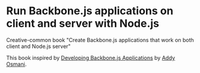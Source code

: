 Run Backbone.js applications on client and server with Node.js
====================

Creative-common book "Create Backbone.js applications that work on both client and Node.js server"

This book inspired by [Developing Backbone.js Applications](https://github.com/addyosmani/backbone-fundamentals) by [Addy Osmani](https://twitter.com/addyosmani).